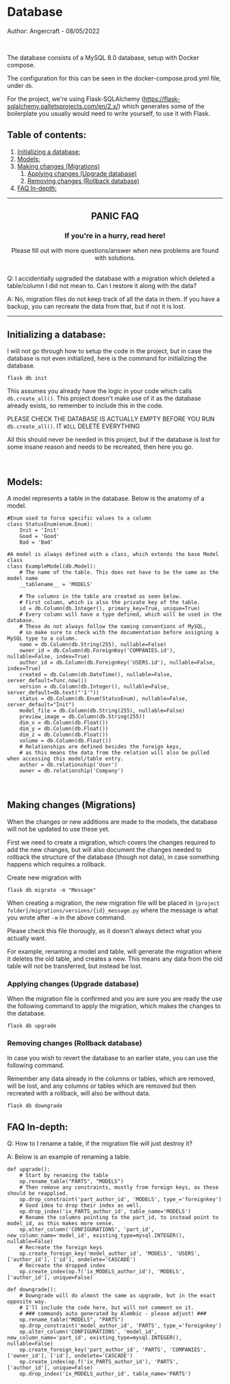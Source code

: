 # Database <!-- omit in toc -->

Author: Angercraft - 08/05/2022

<br/>

The database consists of a MySQL 8.0 database, setup with Docker compose.

The configuration for this can be seen in the docker-compose.prod.yml file, under `db`.

For the project, we're using Flask-SQLAlchemy (https://flask-sqlalchemy.palletsprojects.com/en/2.x/) which generates some of the boilerplate you usually would need to write yourself, to use it with Flask.

## Table of contents: <!-- omit in toc -->

1. [Initializing a database:](#initializing-a-database)
2. [Models:](#models)
3. [Making changes (Migrations)](#making-changes-migrations)
   1. [Applying changes (Upgrade database)](#applying-changes-upgrade-database)
   2. [Removing changes (Rollback database)](#removing-changes-rollback-database)
4. [FAQ In-depth:](#faq-in-depth)

---

<h2><center><b>PANIC FAQ</b></center></h2>

<center><h3><b>If you're in a hurry, read here!</b></h3></center>
<center>Please fill out with more questions/answer when new problems are found with solutions.</center>
<br/>

Q: I accidentially upgraded the database with a migration which deleted a table/column I did not mean to. Can I restore it along with the data?

A: No, migration files do not keep track of all the data in them. If you have a backup, you can recreate the data from that, but if not it is lost.

---

## Initializing a database:

I will not go through how to setup the code in the project, but in case the database is not even initialized, here is the command for initializing the database.

```
flask db init
```

This assumes you already have the logic in your code which calls `db.create_all()`. This project doesn't make use of it as the database already exists, so remember to include this in the code.

PLEASE CHECK THE DATABASE IS ACTUALLY EMPTY BEFORE YOU RUN `db.create_all()`. IT `WILL` DELETE EVERYTHING

All this should never be needed in this project, but if the database is lost for some insane reason and needs to be recreated, then here you go.

<br/>

## Models:

A model represents a table in the database. Below is the anatomy of a model.

```
#Enum used to force specific values to a column
class StatusEnum(enum.Enum):
    Init = 'Init'
    Good = 'Good'
    Bad = 'Bad'

#A model is always defined with a class, which extends the base Model class
class ExampleModel(db.Model):
    # The name of the table. This does not have to be the same as the model name
    __tablename__ = 'MODELS'

    # The columns in the table are created as seen below.
    # First column, which is also the private key of the table.
    id = db.Column(db.Integer(), primary_key=True, unique=True)
    # Every column will have a type defined, which will be used in the database.
    # These do not always follow the naming conventions of MySQL,
    # so make sure to check with the documentation before assigning a MySQL type to a column.
    name = db.Column(db.String(255), nullable=False)
    owner_id = db.Column(db.ForeignKey('COMPANIES.id'), nullable=False, index=True)
    author_id = db.Column(db.ForeignKey('USERS.id'), nullable=False, index=True)
    created = db.Column(db.DateTime(), nullable=False, server_default=func.now())
    version = db.Column(db.Integer(), nullable=False, server_default=db.text("'1'"))
    status = db.Column(db.Enum(StatusEnum), nullable=False, server_default="Init")
    model_file = db.Column(db.String(255), nullable=False)
    preview_image = db.Column(db.String(255))
    dim_x = db.Column(db.Float())
    dim_y = db.Column(db.Float())
    dim_z = db.Column(db.Float())
    volume = db.Column(db.Float())
    # Relationships are defined besides the foreign keys,
    # as this means the data from the relation will also be pulled when accessing this model/table entry.
    author = db.relationship('User')
    owner = db.relationship('Company')
```

<br/>

## Making changes (Migrations)

When the changes or new additions are made to the models, the database will not be updated to use these yet.

First we need to create a migration, which covers the changes required to add the new changes, but will also document the changes needed to rollback the structure of the database (though not data), in case something happens which requires a rollback.

Create new migration with

```
flask db migrate -m "Message"
```

When creating a migration, the new migration file will be placed in `{project folder}/migrations/versions/{id}_message.py` where the message is what you wrote after `-m` in the above command.

Please check this file thorougly, as it doesn't always detect what you actually want.

For example, renaming a model and table, will generate the migration where it deletes the old table, and creates a new. This means any data from the old table will not be transferred, but instead be lost.

### Applying changes (Upgrade database)

When the migration file is confirmed and you are sure you are ready the use the following command to apply the migration, which makes the changes to the database.

```
flask db upgrade
```

### Removing changes (Rollback database)

In case you wish to revert the database to an earlier state, you can use the following command.

Remember any data already in the columns or tables, which are removed, will be lost, and any columns or tables which are removed but then recreated with a rollback, will also be without data.

```
flask db downgrade
```

## FAQ In-depth:

Q: How to I rename a table, if the migration file will just destroy it?

A: Below is an example of renaming a table.

```
def upgrade():
    # Start by renaming the table
    op.rename_table("PARTS", "MODELS")
    # Then remove any constraints, mostly from foreign keys, as these should be reapplied.
    op.drop_constraint('part_author_id', 'MODELS', type_='foreignkey')
    # Good idea to drop their index as well.
    op.drop_index('ix_PARTS_author_id', table_name='MODELS')
    # Rename the columns pointing to the part_id, to instead point to model_id, as this makes more sense.
    op.alter_column('CONFIGURATIONS', 'part_id', new_column_name='model_id', existing_type=mysql.INTEGER(), nullable=False)
    # Recreate the foreign keys
    op.create_foreign_key('model_author_id', 'MODELS', 'USERS', ['author_id'], ['id'], ondelete='CASCADE')
    # Recreate the dropped index
    op.create_index(op.f('ix_MODELS_author_id'), 'MODELS', ['author_id'], unique=False)

def downgrade():
    # Downgrade will do almost the same as upgrade, but in the exact opposite way.
    # I'll include the code here, but will not comment on it.
    # ### commands auto generated by Alembic - please adjust! ###
    op.rename_table("MODELS", "PARTS")
    op.drop_constraint('model_author_id', 'PARTS', type_='foreignkey')
    op.alter_column('CONFIGURATIONS', 'model_id', new_column_name='part_id', existing_type=mysql.INTEGER(), nullable=False)
    op.create_foreign_key('part_author_id', 'PARTS', 'COMPANIES', ['owner_id'], ['id'], ondelete='CASCADE')
    op.create_index(op.f('ix_PARTS_author_id'), 'PARTS', ['author_id'], unique=False)
    op.drop_index('ix_MODELS_author_id', table_name='PARTS')
```
